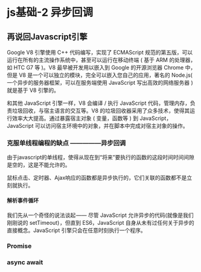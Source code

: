 # js基础-2 异步回调

## 再说回Javascript引擎

Google V8 引擎使用 C++ 代码编写，实现了 ECMAScript 规范的第五版，可以运行在所有的主流操作系统中，甚至可以运行在移动终端 ( 基于 ARM 的处理器，如 HTC G7 等 )。V8 最早被开发用以嵌入到 Google 的开源浏览器 Chrome 中，但是 V8 是一个可以独立的模块，完全可以嵌入您自己的应用，著名的 Node.js( 一个异步的服务器框架，可以在服务端使用 JavaScript 写出高效的网络服务器 ) 就是基于 V8 引擎的。

和其他 JavaScript 引擎一样，V8 会编译 / 执行 JavaScript 代码，管理内存，负责垃圾回收，与宿主语言的交互等。V8 的垃圾回收器采用了众多技术，使得其运行效率大大提高。通过暴露宿主对象 ( 变量，函数等 ) 到 JavaScript，JavaScript 可以访问宿主环境中的对象，并在脚本中完成对宿主对象的操作。

### 克服单线程编程的缺点 —————异步回调

由于javascript的单线程，使得从现在到“将来”要执行的函数的这段时间时间间隙是空的，这是不能允许的。

鼠标点击、定时器、Ajax响应的函数都是异步执行的，它们关联的函数都不是立刻就执行。

#### 解析事件循环

我们先从一个奇怪的说法谈起 —— 尽管 JavaScript 允许异步的代码(就像是我们刚刚说的 setTimeout) ，但直到 ES6，JavaScript 自身从未有过任何关于异步的直接概念。JavaScript 引擎只会在任意时刻执行一个程序。

### Promise

### async await